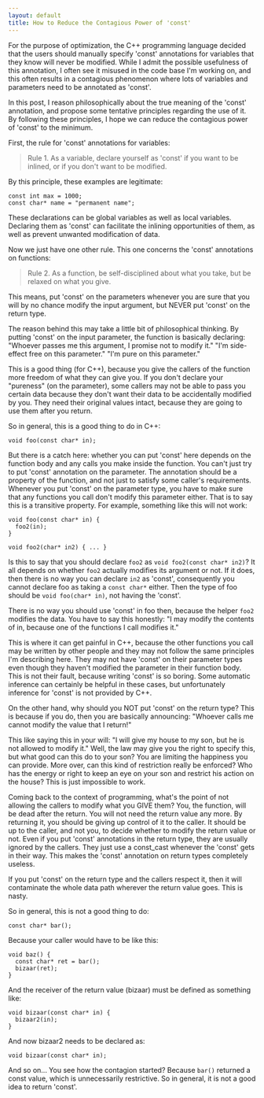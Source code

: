 ```yaml
---
layout: default
title: How to Reduce the Contagious Power of 'const'
---
```



For the purpose of optimization, the C++ programming language decided that the users should manually specify 'const' annotations for variables that they know will never be modified. While I admit the possible usefulness of this annotation, I often see it misused in the code base I'm working on, and this often results in a contagious phenomenon where lots of variables and parameters need to be annotated as 'const'.

In this post, I reason philosophically about the true meaning of the 'const' annotation, and propose some tentative principles regarding the use of it. By following these principles, I hope we can reduce the contagious power of 'const' to the minimum.

First, the rule for 'const' annotations for variables:

> Rule 1. As a variable, declare yourself as 'const' if you want to be inlined, or if you don't want to be modified.

By this principle, these examples are legitimate:

    const int max = 1000;
    const char* name = "permanent name";

These declarations can be global variables as well as local variables. Declaring them as 'const' can facilitate the inlining opportunities of them, as well as prevent unwanted modification of data.

Now we just have one other rule. This one concerns the 'const' annotations on functions:

> Rule 2. As a function, be self-disciplined about what you take, but be relaxed on what you give.

This means, put 'const' on the parameters whenever you are sure that you will by no chance modify the input argument, but NEVER put 'const' on the return type.

The reason behind this may take a little bit of philosophical thinking. By putting 'const' on the input parameter, the function is basically declaring: "Whoever passes me this argument, I promise not to modify it." "I'm side-effect free on this parameter." "I'm pure on this parameter."

This is a good thing (for C++), because you give the callers of the function more freedom of what they can give you. If you don't declare your "pureness" (on the parameter), some callers may not be able to pass you certain data because they don't want their data to be accidentally modified by you. They need their original values intact, because they are going to use them after you return.

So in general, this is a good thing to do in C++:

    void foo(const char* in);

But there is a catch here: whether you can put 'const' here depends on the function body and any calls you make inside the function. You can't just try to put 'const' annotation on the parameter. The annotation should be a property of the function, and not just to satisfy some caller's requirements. Whenever you put 'const' on the parameter type, you have to make sure that any functions you call don't modify this parameter either. That is to say this is a transitive property. For example, something like this will not work:

    void foo(const char* in) {
      foo2(in);
    }

    void foo2(char* in2) { ... }

Is this to say that you should declare `foo2` as  `void foo2(const char* in2)`? It all depends on whether `foo2` actually modifies its argument or not. If it does, then there is no way you can declare `in2` as 'const', consequently you cannot declare foo as taking a `const char*` either. Then the type of foo should be `void foo(char* in)`, not having the 'const'.

There is no way you should use 'const' in foo then, because the helper `foo2` modifies the data. You have to say this honestly: "I may modify the contents of in, because one of the functions I call modifies it."

This is where it can get painful in C++, because the other functions you call may be written by other people and they may not follow the same principles I'm describing here. They may not have 'const' on their parameter types even though they haven't modified the parameter in their function body. This is not their fault, because writing 'const' is so boring. Some automatic inference can certainly be helpful in these cases, but unfortunately inference for 'const' is not provided by C++.

On the other hand, why should you NOT put 'const' on the return type? This is because if you do, then you are basically announcing: "Whoever calls me cannot modify the value that I return!"

This like saying this in your will: "I will give my house to my son, but he is not allowed to modify it." Well, the law may give you the right to specify this, but what good can this do to your son? You are limiting the happiness you can provide. More over, can this kind of restriction really be enforced? Who has the energy or right to keep an eye on your son and restrict his action on the house? This is just impossible to work.

Coming back to the context of programming, what's the point of not allowing the callers to modify what you GIVE them? You, the function, will be dead after the return. You will not need the return value any more. By returning it, you should be giving up control of it to the caller. It should be up to the caller, and not you, to decide whether to modify the return value or not. Even if you put 'const' annotations in the return type, they are usually ignored by the callers. They just use a const_cast whenever the 'const' gets in their way. This makes the 'const' annotation on return types completely useless.

If you put 'const' on the return type and the callers respect it, then it will contaminate the whole data path wherever the return value goes. This is nasty.

So in general, this is not a good thing to do:

    const char* bar();

Because your caller would have to be like this:

    void baz() {
      const char* ret = bar();
      bizaar(ret);
    }    

And the receiver of the return value (bizaar) must be defined as something like:

    void bizaar(const char* in) {
      bizaar2(in);
    }

And now bizaar2 needs to be declared as:

    void bizaar(const char* in);

And so on... You see how the contagion started? Because `bar()` returned a const value, which is unnecessarily restrictive. So in general, it is not a good idea to return 'const'.

